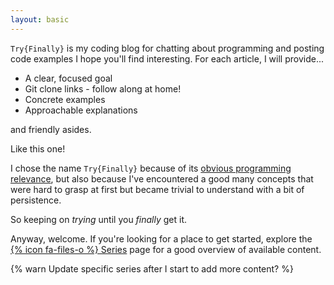 ```yaml
---
layout: basic
---
```


`Try{Finally}` is my coding blog for chatting about programming and posting code examples I hope you'll find interesting. For each article, I will provide...

* A clear, focused goal
* Git clone links - follow along at home!
* Concrete examples
* Approachable explanations

<span name="aside">and friendly asides</span>.

<aside name="aside">Like this one!</aside>

I chose the name `Try{Finally}` because of its [obvious programming relevance](https://en.wikipedia.org/wiki/Exception_handling_syntax), but also because I've encountered a good many concepts that were hard to grasp at first but became trivial to understand with a bit of persistence.

So keeping on _trying_ until you _finally_ get it.

Anyway, welcome. If you're looking for a place to get started, explore the <a href="series">{% icon fa-files-o %} Series</a> page for a good overview of available content.

{% warn Update specific series after I start to add more content? %}
